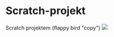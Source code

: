 # Scratch-projekt
Scratch projektem (flappy bird "copy")
<img src="https://github.com/arvailevente-0811/Scratch-projekt/blob/main/kép_2025-03-17_182914375.png">
